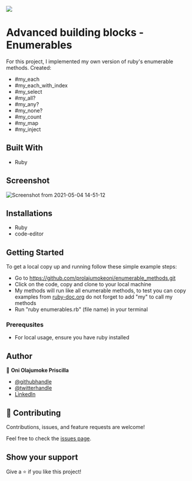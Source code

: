 
![](https://img.shields.io/badge/Microverse-blueviolet)

# Advanced building blocks - Enumerables
For this project, I implemented my own version of ruby's enumerable methods. 
Created: 
- #my_each
- #my_each_with_index 
- #my_select 
- #my_all? 
- #my_any?
- #my_none?
- #my_count
- #my_map
- #my_inject



## Built With
- Ruby

## Screenshot
![Screenshot from 2021-05-04 14-51-12](https://user-images.githubusercontent.com/69638013/117013947-3c5c3c80-ace8-11eb-83ba-441aa3141ead.png)


## Installations
- Ruby
- code-editor

## Getting Started
To get a local copy up and running follow these simple example steps:
- Go to https://github.com/prolajumokeoni/enumerable_methods.git
- Click on the code, copy and clone to your local machine
- My methods will run like all enumerable methods, to test you can copy examples from [ruby-doc.org](https://ruby-doc.org/core-3.0.1/Enumerable.html#method-i-each_cons) do not forget to  add "my" to call my methods 
- Run "ruby enumerables.rb" (file name) in your terminal

### Prerequsites
- For local usage, ensure you have ruby installed

## Author
👤 **Oni Olajumoke Priscilla**

- [@githubhandle](https://github.com/prolajumokeoni)
- [@twitterhandle](https://twitter.com/prolajumokeoni)
- [LinkedIn](https://www.linkedin.com/in/olajumoke-priscilla-oni-44a48b162/)


## 🤝 Contributing

Contributions, issues, and feature requests are welcome!

Feel free to check the [issues page](https://github.com/prolajumokeoni/enumerable_methods/issues).

## Show your support

Give a ⭐️ if you like this project!
